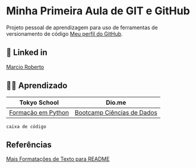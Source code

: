 # Minha Primeira Aula de GIT e GitHub

Projeto pessoal de aprendizagem para uso de ferramentas de versionamento de código [Meu perfil do GitHub](https://github.com/Eumaxion).

## 📖 Linked in
[Marcio Roberto](https://www.linkedin.com/in/marcio-roberto-498931142/)

## 🧑‍💻 Aprendizado
| Tokyo School | Dio.me |
|-----------|----------|
|[Formação em Python](https://tokioschool.pt/formacoes/?MLL=4102&gad=1&gclid=Cj0KCQjwwvilBhCFARIsADvYi7LehW5xYlCBH3u7Z8TNgok35G-89uG09HyOsS0p7_rzoLSiiB-pg2waAqqKEALw_wcB) | [Bootcamp Ciências de Dados](https://web.dio.me/home) |

```
caixa de código
```
## Referências
[Mais Formatações de Texto para README](https://docs.github.com/pt/get-started/writing-on-github/getting-started-with-writing-and-formatting-on-github/basic-writing-and-formatting-syntax)
